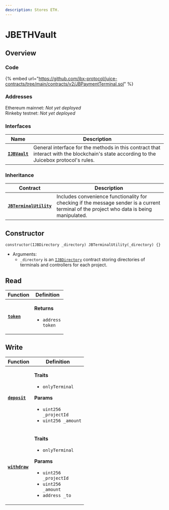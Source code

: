```yaml
---
description: Stores ETH.
---
```


# JBETHVault

## Overview

### Code

{% embed url="https://github.com/jbx-protocol/juice-contracts/tree/main/contracts/v2/JBPaymentTerminal.sol" %}

### **Addresses**

Ethereum mainnet: _Not yet deployed_\
Rinkeby testnet: _Not yet deployed_

### **Interfaces**

| Name                                                   | Description                                                                                                                              |
| ------------------------------------------------------ | ---------------------------------------------------------------------------------------------------------------------------------------- |
| [**`IJBVault`**](../../../interfaces/ijbtokenstore.md) | General interface for the methods in this contract that interact with the blockchain's state according to the Juicebox protocol's rules. |

### **Inheritance**

| Contract                                                        | Description                                                                                                                               |
| --------------------------------------------------------------- | ----------------------------------------------------------------------------------------------------------------------------------------- |
| [**`JBTerminalUtility`**](../../or-abstract/jbterminalutility/) | Includes convenience functionality for checking if the message sender is a current terminal of the project who data is being manipulated. |

## Constructor

```solidity
constructor(IJBDirectory _directory) JBTerminalUtility(_directory) {}
```

* Arguments:
  * `_directory` is an [`IJBDirectory`](../../../interfaces/ijbdirectory.md) contract storing directories of terminals and controllers for each project.

## Read

| Function                     | Definition                                                                  |
| ---------------------------- | --------------------------------------------------------------------------- |
| [**`token`**](read/token.md) | <p><strong>Returns</strong></p><ul><li><code>address token</code></li></ul> |

## Write

| Function                            | Definition                                                                                                                                                                                                                     |
| ----------------------------------- | ------------------------------------------------------------------------------------------------------------------------------------------------------------------------------------------------------------------------------ |
| [**`deposit`**](write/deposit.md)   | <p><strong>Traits</strong></p><ul><li><code>onlyTerminal</code></li></ul><p><strong>Params</strong></p><ul><li><code>uint256 _projectId</code></li><li><code>uint256 _amount</code></li></ul>                                  |
| [**`withdraw`**](write/withdraw.md) | <p><strong>Traits</strong></p><ul><li><code>onlyTerminal</code></li></ul><p><strong>Params</strong></p><ul><li><code>uint256 _projectId</code></li><li><code>uint256 _amount</code></li><li><code>address _to</code></li></ul> |

